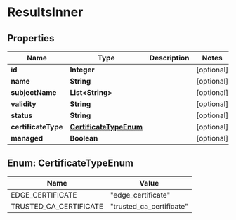 

# ResultsInner


## Properties

| Name | Type | Description | Notes |
|------------ | ------------- | ------------- | -------------|
|**id** | **Integer** |  |  [optional] |
|**name** | **String** |  |  [optional] |
|**subjectName** | **List&lt;String&gt;** |  |  [optional] |
|**validity** | **String** |  |  [optional] |
|**status** | **String** |  |  [optional] |
|**certificateType** | [**CertificateTypeEnum**](#CertificateTypeEnum) |  |  [optional] |
|**managed** | **Boolean** |  |  [optional] |



## Enum: CertificateTypeEnum

| Name | Value |
|---- | -----|
| EDGE_CERTIFICATE | &quot;edge_certificate&quot; |
| TRUSTED_CA_CERTIFICATE | &quot;trusted_ca_certificate&quot; |



